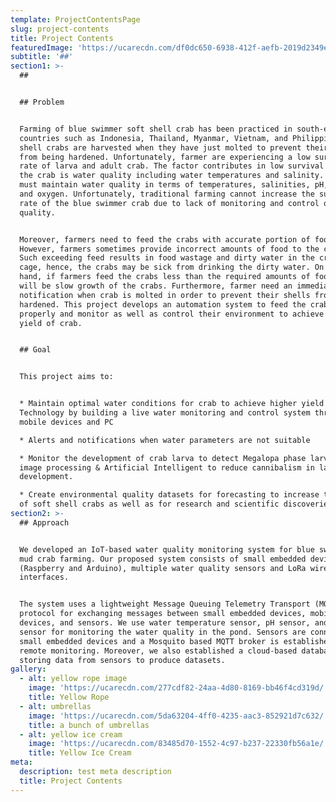 ```yaml
---
template: ProjectContentsPage
slug: project-contents
title: Project Contents
featuredImage: 'https://ucarecdn.com/df0dc650-6938-412f-aefb-2019d2349e13/'
subtitle: '##'
section1: >-
  ## 


  ## Problem


  Farming of blue swimmer soft shell crab has been practiced in south-east Asian
  countries such as Indonesia, Thailand, Myanmar, Vietnam, and Philippines. Soft
  shell crabs are harvested when they have just molted to prevent their shells
  from being hardened. Unfortunately, farmer are experiencing a low survival
  rate of larva and adult crab. The factor contributes in low survival rate of
  the crab is water quality including water temperatures and salinity. Farmer
  must maintain water quality in terms of temperatures, salinities, pH, ammonium
  and oxygen. Unfortunately, traditional farming cannot increase the survival
  rate of the blue swimmer crab due to lack of monitoring and control of water
  quality.  


  Moreover, farmers need to feed the crabs with accurate portion of food.
  However, farmers sometimes provide incorrect amounts of food to the crabs.
  Such exceeding feed results in food wastage and dirty water in the crabs’
  cage, hence, the crabs may be sick from drinking the dirty water. On the other
  hand, if farmers feed the crabs less than the required amounts of food, there
  will be slow growth of the crabs. Furthermore, farmer need an immediate
  notification when crab is molted in order to prevent their shells from being
  hardened. This project develops an automation system to feed the crabs
  properly and monitor as well as control their environment to achieve higher
  yield of crab.


  ## Goal


  This project aims to:


  * Maintain optimal water conditions for crab to achieve higher yield using IoT
  Technology by building a live water monitoring and control system through
  mobile devices and PC 

  * Alerts and notifications when water parameters are not suitable 

  * Monitor the development of crab larva to detect Megalopa phase larval using
  image processing & Artificial Intelligent to reduce cannibalism in larva stage
  development.

  * Create environmental quality datasets for forecasting to increase the yields
  of soft shell crabs as well as for research and scientific discoveries
section2: >-
  ## Approach


  We developed an IoT-based water quality monitoring system for blue swimmer and
  mud crab farming. Our proposed system consists of small embedded devices
  (Raspberry and Arduino), multiple water quality sensors and LoRa wireless
  interfaces. 


  The system uses a lightweight Message Queuing Telemetry Transport (MQTT)
  protocol for exchanging messages between small embedded devices, mobile
  devices, and sensors. We use water temperature sensor, pH sensor, and salinity
  sensor for monitoring the water quality in the pond. Sensors are connected to
  small embedded devices and a Mosquito based MQTT broker is established for
  remote monitoring. Moreover, we also established a cloud-based database for
  storing data from sensors to produce datasets.
gallery:
  - alt: yellow rope image
    image: 'https://ucarecdn.com/277cdf82-24aa-4d80-8169-bb46f4cd319d/'
    title: Yellow Rope
  - alt: umbrellas
    image: 'https://ucarecdn.com/5da63204-4ff0-4235-aac3-852921d7c632/'
    title: a bunch of umbrellas
  - alt: yellow ice cream
    image: 'https://ucarecdn.com/83485d70-1552-4c97-b237-22330fb56a1e/'
    title: Yellow Ice Cream
meta:
  description: test meta description
  title: Project Contents
---
```


